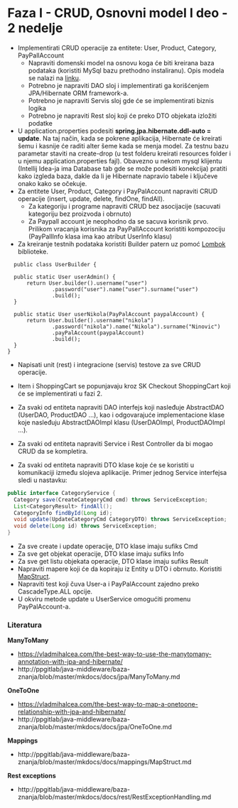 # Faza I - CRUD, Osnovni model I deo - 2 nedelje

- Implementirati CRUD operacije za entitete: User, Product, Category, PayPallAccount
  - Napraviti domenski model na osnovu koga će biti kreirana baza podataka (koristiti MySql bazu prethodno instaliranu). Opis modela se nalazi na [linku](http://rdevops.razvoj.saga.co.yu/BackendJavaObukaCollection/SagaShop/_versionControl?path=%24%2FSagaShop&version=T).
  - Potrebno je napraviti DAO sloj i implementirati ga korišćenjem JPA/Hibernate ORM framework-а.
  - Potrebno je napraviti Servis sloj gde će se implementirati biznis logika
  - Potrebno je napraviti Rest sloj koji će preko DTO objekata izložiti podatke
- U application.properties podesiti **spring.jpa.hibernate.ddl-auto = update**. Na taj način, kada se pokrene aplikacija, Hibernate će kreirati šemu i kasnije će raditi alter šeme kada se menja model.
  Za testnu bazu parametar staviti na create-drop (u test folderu kreirati resources folder i u njemu application.properties fajl).
  Obavezno u nekom mysql klijentu (Intellij Idea-ja ima Database tab gde se može podesiti konekcija) pratiti kako izgleda baza, dakle da li je Hibernate napravio tabele i ključeve onako kako se očekuje.
- Za entitete User, Product, Category i PayPalAccount napraviti CRUD operacije (insert, update, delete, findOne, findAll).
  - Za kategoriju i programe napraviti CRUD bez asocijacije (sacuvati kategoriju bez proizvoda i obrnuto)
  - Za Paypall account je neophodno da se sacuva korisnik prvo. Prilikom vracanja korisnika za PayPallAccount koristiti kompozociju (PayPallInfo klasa ima kao atribut UserInfo klasu)
- Za kreiranje testnih podataka koristiti Builder patern uz pomoć [Lombok](https://projectlombok.org/) biblioteke.
```
  public class UserBuilder {

  public static User userAdmin() {
      return User.builder().username("user")
              .password("user").name("user").surname("user")
              .build();
  }

  public static User userNikola(PayPalAccount paypalAccount) {
      return User.builder().username("nikola")
              .password("nikola").name("Nikola").surname("Ninovic")
              .payPalAccount(paypalAccount)
              .build();
  }
}
```
- Napisati unit (rest) i integracione (servis) testove za sve CRUD operacije.
- Item i ShoppingCart se popunjavaju kroz SK Checkout ShoppingCart koji će se implementirati u fazi 2.

- Za svaki od entiteta napraviti DAO interfejs koji nasleđuje AbstractDAO (UserDAO, ProductDAO …), kao i odgovarajuće implementacione klase koje nasleđuju AbstractDAOImpl klasu (UserDAOImpl, ProductDAOImpl ...).
- Za svaki od entiteta napraviti Service i Rest Controller da bi mogao CRUD da se kompletira.
- Za svaki od entiteta napraviti DTO klase koje će se koristiti u komunikaciji između slojeva aplikacije. Primer jednog Service interfejsa sledi u nastavku:
```java
public interface CategoryService {
  Category save(CreateCategoryCmd cmd) throws ServiceException;
  List<CategoryResult> findAll();
  CategoryInfo findById(Long id);
  void update(UpdateCategoryCmd CategoryDTO) throws ServiceException;
  void delete(Long id) throws ServiceException;
}
```
- Za sve create i update operacije, DTO klase imaju sufiks Cmd
- Za sve get objekat operacije, DTO klase imaju sufiks Info
- Za sve get listu objekata operacije, DTO klase imaju sufiks Result
- Napraviti mapere koji će da kopiraju iz Entity u DTO i obrnuto. Koristiti [MapStruct](https://mapstruct.org/).
- Napraviti test koji čuva User-a i PayPalAccount zajedno preko CascadeType.ALL opcije.
- U okviru metode update u UserService omogućiti promenu PayPalAccount-a.

### Literatura
**ManyToMany**
- https://vladmihalcea.com/the-best-way-to-use-the-manytomany-annotation-with-jpa-and-hibernate/
- http://ppgitlab/java-middleware/baza-znanja/blob/master/mkdocs/docs/jpa/ManyToMany.md

**OneToOne**
- https://vladmihalcea.com/the-best-way-to-map-a-onetoone-relationship-with-jpa-and-hibernate/
- http://ppgitlab/java-middleware/baza-znanja/blob/master/mkdocs/docs/jpa/OneToOne.md

**Mappings**
- http://ppgitlab/java-middleware/baza-znanja/blob/master/mkdocs/docs/mappings/MapStruct.md

**Rest exceptions**
- http://ppgitlab/java-middleware/baza-znanja/blob/master/mkdocs/docs/rest/RestExceptionHandling.md
